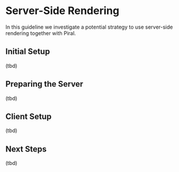 # Server-Side Rendering

In this guideline we investigate a potential strategy to use server-side rendering together with Piral.

## Initial Setup

(tbd)

## Preparing the Server

(tbd)

## Client Setup

(tbd)

## Next Steps

(tbd)

